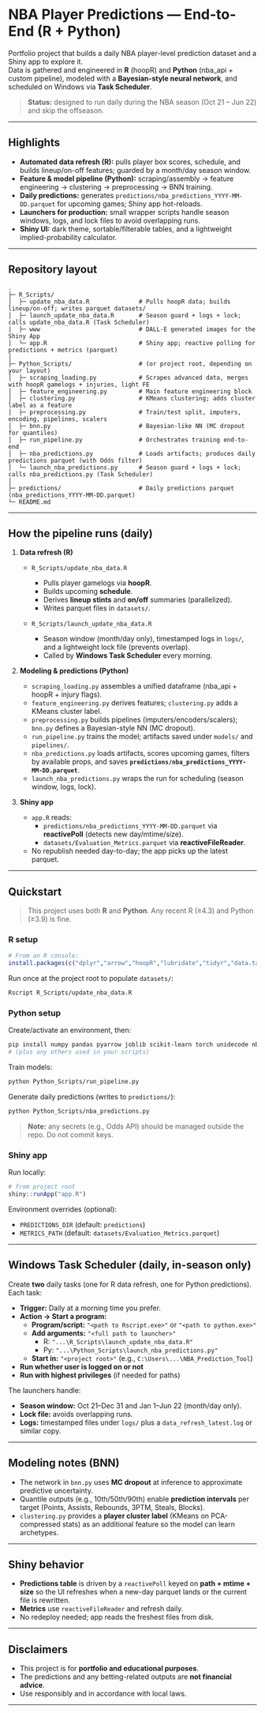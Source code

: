 # NBA Player Predictions — End-to-End (R + Python)

Portfolio project that builds a daily NBA player-level prediction dataset and a Shiny app to explore it.  
Data is gathered and engineered in **R** (hoopR) and **Python** (nba_api + custom pipeline), modeled with a **Bayesian-style neural network**, and scheduled on Windows via **Task Scheduler**.

> **Status:** designed to run daily during the NBA season (Oct 21 – Jun 22) and skip the offseason.

---

## Highlights

- **Automated data refresh (R):** pulls player box scores, schedule, and builds lineup/on-off features; guarded by a month/day season window.
- **Feature & model pipeline (Python):** scraping/assembly → feature engineering → clustering → preprocessing → BNN training.
- **Daily predictions:** generates `predictions/nba_predictions_YYYY-MM-DD.parquet` for upcoming games; Shiny app hot-reloads.
- **Launchers for production:** small wrapper scripts handle season windows, logs, and lock files to avoid overlapping runs.
- **Shiny UI:** dark theme, sortable/filterable tables, and a lightweight implied-probability calculator.

---

## Repository layout

```
.
├─ R_Scripts/
│  ├─ update_nba_data.R              # Pulls hoopR data; builds lineup/on-off; writes parquet datasets/
│  ├─ launch_update_nba_data.R       # Season guard + logs + lock; calls update_nba_data.R (Task Scheduler)
|  ├─ www                            # DALL-E generated images for the Shiny App
│  └─ app.R                          # Shiny app; reactive polling for predictions + metrics (parquet)
│
├─ Python_Scripts/                   # (or project root, depending on your layout)
│  ├─ scraping_loading.py            # Scrapes advanced data, merges with hoopR gamelogs + injuries, light FE
│  ├─ feature_engineering.py         # Main feature engineering block
│  ├─ clustering.py                  # KMeans clustering; adds cluster label as a feature
│  ├─ preprocessing.py               # Train/test split, imputers, encoding, pipelines, scalers
│  ├─ bnn.py                         # Bayesian-like NN (MC dropout for quantiles)
│  ├─ run_pipeline.py                # Orchestrates training end-to-end
│  ├─ nba_predictions.py             # Loads artifacts; produces daily predictions parquet (with Odds filter)
│  └─ launch_nba_predictions.py      # Season guard + logs + lock; calls nba_predictions.py (Task Scheduler)
│
├─ predictions/                      # Daily predictions parquet (nba_predictions_YYYY-MM-DD.parquet)
└─ README.md
```

---

## How the pipeline runs (daily)

1) **Data refresh (R)**  
   - `R_Scripts/update_nba_data.R`  
     - Pulls player gamelogs via **hoopR**.  
     - Builds upcoming **schedule**.  
     - Derives **lineup stints** and **on/off** summaries (parallelized).  
     - Writes parquet files in `datasets/`.

   - `R_Scripts/launch_update_nba_data.R`  
     - Season window (month/day only), timestamped logs in `logs/`, and a lightweight lock file (prevents overlap).  
     - Called by **Windows Task Scheduler** every morning.

2) **Modeling & predictions (Python)**  
   - `scraping_loading.py` assembles a unified dataframe (nba_api + hoopR + injury flags).  
   - `feature_engineering.py` derives features; `clustering.py` adds a KMeans cluster label.  
   - `preprocessing.py` builds pipelines (imputers/encoders/scalers); `bnn.py` defines a Bayesian-style NN (MC dropout).  
   - `run_pipeline.py` trains the model; artifacts saved under `models/` and `pipelines/`.  
   - `nba_predictions.py` loads artifacts, scores upcoming games, filters by available props, and saves **`predictions/nba_predictions_YYYY-MM-DD.parquet`**.  
   - `launch_nba_predictions.py` wraps the run for scheduling (season window, logs, lock).

3) **Shiny app**  
   - `app.R` reads:
     - `predictions/nba_predictions_YYYY-MM-DD.parquet` via **reactivePoll** (detects new day/mtime/size).
     - `datasets/Evaluation_Metrics.parquet` via **reactiveFileReader**.  
   - No republish needed day-to-day; the app picks up the latest parquet.

---

## Quickstart

> This project uses both **R** and **Python**. Any recent R (≥4.3) and Python (≥3.9) is fine.

### R setup

```r
# From an R console:
install.packages(c("dplyr","arrow","hoopR","lubridate","tidyr","data.table","purrr","stringr","tibble","parallel"))
```

Run once at the project root to populate `datasets/`:

```bash
Rscript R_Scripts/update_nba_data.R
```

### Python setup

Create/activate an environment, then:

```bash
pip install numpy pandas pyarrow joblib scikit-learn torch unidecode nba_api
# (plus any others used in your scripts)
```

Train models:

```bash
python Python_Scripts/run_pipeline.py
```

Generate daily predictions (writes to `predictions/`):

```bash
python Python_Scripts/nba_predictions.py
```

> **Note:** any secrets (e.g., Odds API) should be managed outside the repo. Do not commit keys.

### Shiny app

Run locally:

```r
# from project root
shiny::runApp("app.R")
```

Environment overrides (optional):

- `PREDICTIONS_DIR` (default: `predictions`)
- `METRICS_PATH` (default: `datasets/Evaluation_Metrics.parquet`)

---

## Windows Task Scheduler (daily, in-season only)

Create **two** daily tasks (one for R data refresh, one for Python predictions). Each task:

- **Trigger:** Daily at a morning time you prefer.  
- **Action → Start a program:**
  - **Program/script:** `"<path to Rscript.exe>"` or `"<path to python.exe>"`
  - **Add arguments:** `"<full path to launcher>"`  
    - R: `"...\R_Scripts\launch_update_nba_data.R"`
    - Py: `"...\Python_Scripts\launch_nba_predictions.py"`
  - **Start in:** `"<project root>"` (e.g., `C:\Users\...\NBA_Prediction_Tool`)
- **Run whether user is logged on or not**
- **Run with highest privileges** (if needed for paths)

The launchers handle:
- **Season window:** Oct 21–Dec 31 and Jan 1–Jun 22 (month/day only).
- **Lock file:** avoids overlapping runs.
- **Logs:** timestamped files under `logs/` plus a `data_refresh_latest.log` or similar copy.

---

## Modeling notes (BNN)

- The network in `bnn.py` uses **MC dropout** at inference to approximate predictive uncertainty.  
- Quantile outputs (e.g., 10th/50th/90th) enable **prediction intervals** per target (Points, Assists, Rebounds, 3PTM, Steals, Blocks).  
- `clustering.py` provides a **player cluster label** (KMeans on PCA-compressed stats) as an additional feature so the model can learn archetypes.

---

## Shiny behavior

- **Predictions table** is driven by a `reactivePoll` keyed on **path + mtime + size** so the UI refreshes when a new-day parquet lands or the current file is rewritten.  
- **Metrics** use `reactiveFileReader` and refresh daily.  
- No redeploy needed; app reads the freshest files from disk.

---

## Disclaimers

- This project is for **portfolio and educational purposes**.  
- The predictions and any betting-related outputs are **not financial advice**.  
- Use responsibly and in accordance with local laws.

---
